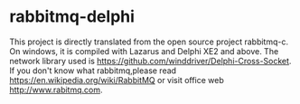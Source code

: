 # rabbitmq-delphi
This project is directly translated from the open source project rabbitmq-c. On windows, it is compiled with Lazarus and Delphi XE2 and above. The network library used is https://github.com/winddriver/Delphi-Cross-Socket.
If you don't know what rabbitmq,please read https://en.wikipedia.org/wiki/RabbitMQ or visit office web http://www.rabitmq.com.
